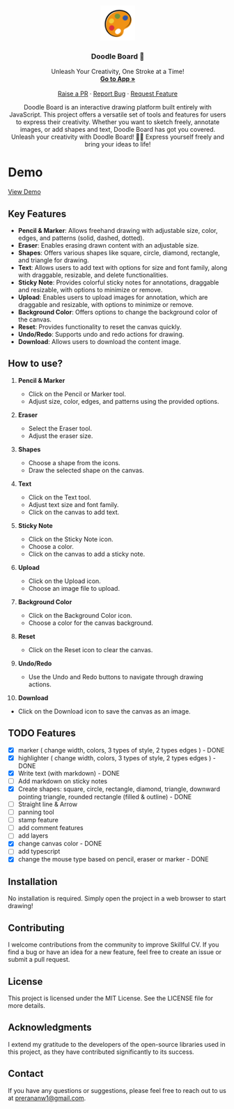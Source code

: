 <div align="center">
  <a href="https://github.com/prerana1821/doodleboard">
    <img src="./client/logo.png" alt="Logo" width="80" height="80">
  </a>

  <h3 align="center">Doodle Board 🎨</h3>

  <p align="center">
      Unleash Your Creativity, One Stroke at a Time!
    <br />
    <a href="https://doodle-board.netlify.app/"><strong>Go to App »</strong></a>
    <br />
    <br />
    <a href="https://github.com/prerana1821/doodleboard/pulls">Raise a PR</a>
    ·
    <a href="https://github.com/prerana1821/doodleboard/issues">Report Bug</a>
    ·
    <a href="https://github.com/prerana1821/doodleboard/issues">Request Feature</a>
  </p>
</div>

<p align="center">
Doodle Board is an interactive drawing platform built entirely with JavaScript. This project offers a versatile set of tools and features for users to express their creativity. Whether you want to sketch freely, annotate images, or add shapes and text, Doodle Board has got you covered. Unleash your creativity with Doodle Board! 🚀🎨 Express yourself freely and bring your ideas to life!
</p>

# Demo

[View Demo](https://github.com/prerana1821/doodleboard/assets/61601706/496baf8f-2af7-405a-946d-74b8d805c4de)

## Key Features

- **Pencil & Marker**: Allows freehand drawing with adjustable size, color, edges, and patterns (solid, dashed, dotted).
- **Eraser**: Enables erasing drawn content with an adjustable size.
- **Shapes**: Offers various shapes like square, circle, diamond, rectangle, and triangle for drawing.
- **Text**: Allows users to add text with options for size and font family, along with draggable, resizable, and delete functionalities.
- **Sticky Note**: Provides colorful sticky notes for annotations, draggable and resizable, with options to minimize or remove.
- **Upload**: Enables users to upload images for annotation, which are draggable and resizable, with options to minimize or remove.
- **Background Color**: Offers options to change the background color of the canvas.
- **Reset**: Provides functionality to reset the canvas quickly.
- **Undo/Redo**: Supports undo and redo actions for drawing.
- **Download**: Allows users to download the content image.

## How to use?

1. **Pencil & Marker**

   - Click on the Pencil or Marker tool.
   - Adjust size, color, edges, and patterns using the provided options.

2. **Eraser**

   - Select the Eraser tool.
   - Adjust the eraser size.

3. **Shapes**

   - Choose a shape from the icons.
   - Draw the selected shape on the canvas.

4. **Text**

   - Click on the Text tool.
   - Adjust text size and font family.
   - Click on the canvas to add text.

5. **Sticky Note**

   - Click on the Sticky Note icon.
   - Choose a color.
   - Click on the canvas to add a sticky note.

6. **Upload**

   - Click on the Upload icon.
   - Choose an image file to upload.

7. **Background Color**

   - Click on the Background Color icon.
   - Choose a color for the canvas background.

8. **Reset**

   - Click on the Reset icon to clear the canvas.

9. **Undo/Redo**

   - Use the Undo and Redo buttons to navigate through drawing actions.

10. **Download**

   - Click on the Download icon to save the canvas as an image.

## TODO Features

- [x] marker ( change width, colors, 3 types of style, 2 types edges ) - DONE
- [x] highlighter ( change width, colors, 3 types of style, 2 types edges ) - DONE
- [x] Write text (with markdown) - DONE
- [ ] Add markdown on sticky notes
- [x] Create shapes: square, circle, rectangle, diamond, triangle, downward pointing triangle, rounded rectangle (filled & outline) - DONE
- [ ] Straight line & Arrow
- [ ] panning tool
- [ ] stamp feature
- [ ] add comment features
- [ ] add layers
- [x] change canvas color - DONE
- [ ] add typescript
- [x] change the mouse type based on pencil, eraser or marker - DONE

## Installation

No installation is required. Simply open the project in a web browser to start drawing!

## Contributing

I welcome contributions from the community to improve Skillful CV. If you find a bug or have an idea for a new feature, feel free to create an issue or submit a pull request.

## License

This project is licensed under the MIT License. See the LICENSE file for more details.

## Acknowledgments

I extend my gratitude to the developers of the open-source libraries used in this project, as they have contributed significantly to its success.

## Contact

If you have any questions or suggestions, please feel free to reach out to us at prerananw1@gmail.com.
